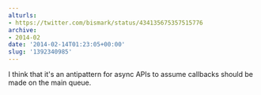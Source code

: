 ```yaml
---
alturls:
- https://twitter.com/bismark/status/434135675357515776
archive:
- 2014-02
date: '2014-02-14T01:23:05+00:00'
slug: '1392340985'
---
```


I think that it's an antipattern for async APIs to assume callbacks should be made on the main queue.

